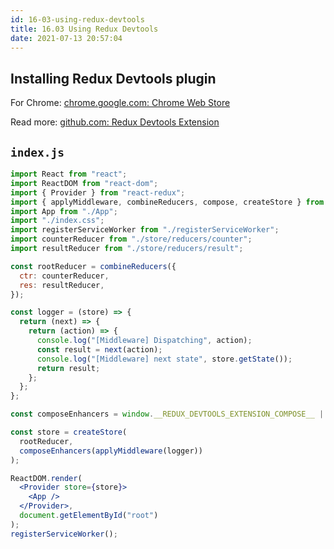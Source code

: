 ```yaml
---
id: 16-03-using-redux-devtools
title: 16.03 Using Redux Devtools
date: 2021-07-13 20:57:04
---
```


## Installing Redux Devtools plugin

For Chrome: <a href='https://chrome.google.com/webstore/detail/redux-devtools/lmhkpmbekcpmknklioeibfkpmmfibljd/related?hl=en' class='external'>chrome.google.com: Chrome Web Store</a>

Read more: <a href='https://github.com/zalmoxisus/redux-devtools-extension' class='external'>github.com: Redux Devtools Extension</a>

## `index.js`

```jsx title="index.js" {4,27-32}
import React from "react";
import ReactDOM from "react-dom";
import { Provider } from "react-redux";
import { applyMiddleware, combineReducers, compose, createStore } from "redux";
import App from "./App";
import "./index.css";
import registerServiceWorker from "./registerServiceWorker";
import counterReducer from "./store/reducers/counter";
import resultReducer from "./store/reducers/result";

const rootReducer = combineReducers({
  ctr: counterReducer,
  res: resultReducer,
});

const logger = (store) => {
  return (next) => {
    return (action) => {
      console.log("[Middleware] Dispatching", action);
      const result = next(action);
      console.log("[Middleware] next state", store.getState());
      return result;
    };
  };
};

const composeEnhancers = window.__REDUX_DEVTOOLS_EXTENSION_COMPOSE__ || compose;

const store = createStore(
  rootReducer,
  composeEnhancers(applyMiddleware(logger))
);

ReactDOM.render(
  <Provider store={store}>
    <App />
  </Provider>,
  document.getElementById("root")
);
registerServiceWorker();
```
